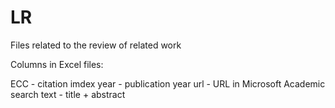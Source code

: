 # LR
Files related to the review of related work

Columns in Excel files:

ECC - citation imdex
year - publication year
url - URL in Microsoft Academic search 
text - title + abstract
